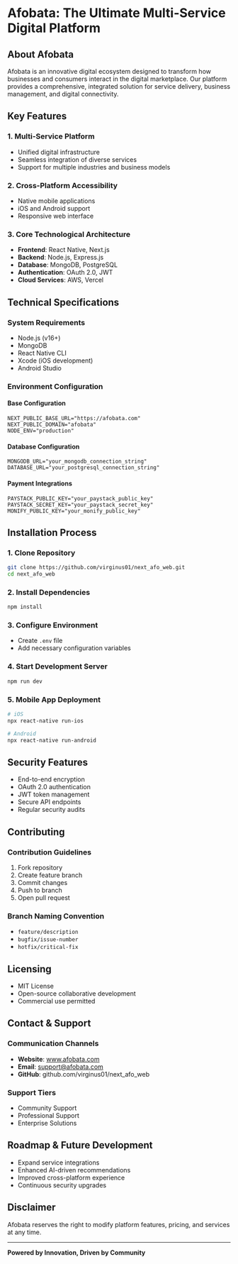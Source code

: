 # Afobata: The Ultimate Multi-Service Digital Platform

## About Afobata

Afobata is an innovative digital ecosystem designed to transform how businesses and consumers interact in the digital marketplace. Our platform provides a comprehensive, integrated solution for service delivery, business management, and digital connectivity.

## Key Features

### 1. Multi-Service Platform

- Unified digital infrastructure
- Seamless integration of diverse services
- Support for multiple industries and business models

### 2. Cross-Platform Accessibility

- Native mobile applications
- iOS and Android support
- Responsive web interface

### 3. Core Technological Architecture

- **Frontend**: React Native, Next.js
- **Backend**: Node.js, Express.js
- **Database**: MongoDB, PostgreSQL
- **Authentication**: OAuth 2.0, JWT
- **Cloud Services**: AWS, Vercel

## Technical Specifications

### System Requirements

- Node.js (v16+)
- MongoDB
- React Native CLI
- Xcode (iOS development)
- Android Studio

### Environment Configuration

#### Base Configuration

```env
NEXT_PUBLIC_BASE_URL="https://afobata.com"
NEXT_PUBLIC_DOMAIN="afobata"
NODE_ENV="production"
```

#### Database Configuration

```env
MONGODB_URL="your_mongodb_connection_string"
DATABASE_URL="your_postgresql_connection_string"
```

#### Payment Integrations

```env
PAYSTACK_PUBLIC_KEY="your_paystack_public_key"
PAYSTACK_SECRET_KEY="your_paystack_secret_key"
MONIFY_PUBLIC_KEY="your_monify_public_key"
```

## Installation Process

### 1. Clone Repository

```bash
git clone https://github.com/virginus01/next_afo_web.git
cd next_afo_web
```

### 2. Install Dependencies

```bash
npm install
```

### 3. Configure Environment

- Create `.env` file
- Add necessary configuration variables

### 4. Start Development Server

```bash
npm run dev
```

### 5. Mobile App Deployment

```bash
# iOS
npx react-native run-ios

# Android
npx react-native run-android
```

## Security Features

- End-to-end encryption
- OAuth 2.0 authentication
- JWT token management
- Secure API endpoints
- Regular security audits

## Contributing

### Contribution Guidelines

1. Fork repository
2. Create feature branch
3. Commit changes
4. Push to branch
5. Open pull request

### Branch Naming Convention

- `feature/description`
- `bugfix/issue-number`
- `hotfix/critical-fix`

## Licensing

- MIT License
- Open-source collaborative development
- Commercial use permitted

## Contact & Support

### Communication Channels

- **Website**: www.afobata.com
- **Email**: support@afobata.com
- **GitHub**: github.com/virginus01/next_afo_web

### Support Tiers

- Community Support
- Professional Support
- Enterprise Solutions

## Roadmap & Future Development

- Expand service integrations
- Enhanced AI-driven recommendations
- Improved cross-platform experience
- Continuous security upgrades

## Disclaimer

Afobata reserves the right to modify platform features, pricing, and services at any time.

---

**Powered by Innovation, Driven by Community**
